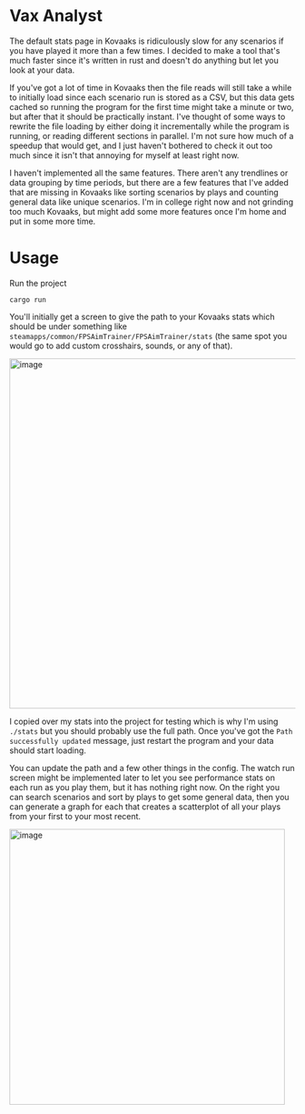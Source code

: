 # Vax Analyst

The default stats page in Kovaaks is ridiculously slow for any scenarios if you have played it more than a few times. I decided to make a tool that's much faster since it's written in rust and doesn't do anything but let you look at your data.

If you've got a lot of time in Kovaaks then the file reads will still take a while to initially load since each scenario run is stored as a CSV, but this data gets cached so running the program for the first time might take a minute or two, but after that it should be practically instant. I've thought of some ways to rewrite the file loading by either doing it incrementally while the program is running, or reading different sections in parallel. I'm not sure how much of a speedup that would get, and I just haven't bothered to check it out too much since it isn't that annoying for myself at least right now.

I haven't implemented all the same features. There aren't any trendlines or data grouping by time periods, but there are a few features that I've added that are missing in Kovaaks like sorting scenarios by plays and counting general data like unique scenarios. I'm in college right now and not grinding too much Kovaaks, but might add some more features once I'm home and put in some more time.

# Usage

Run the project

`cargo run`

You'll initially get a screen to give the path to your Kovaaks stats which should be under something like `steamapps/common/FPSAimTrainer/FPSAimTrainer/stats` (the same spot you would go to add custom crosshairs, sounds, or any of that).

<img width="616" alt="image" src="https://github.com/user-attachments/assets/0bf9021c-deee-4388-8fab-4f516c9dedbe">

I copied over my stats into the project for testing which is why I'm using `./stats` but you should probably use the full path. Once you've got the `Path successfully updated` message, just restart the program and your data should start loading.

You can update the path and a few other things in the config. The watch run screen might be implemented later to let you see performance stats on each run as you play them, but it has nothing right now. On the right you can search scenarios and sort by plays to get some general data, then you can generate a graph for each that creates a scatterplot of all your plays from your first to your most recent.

<img width="485" alt="image" src="https://github.com/user-attachments/assets/96319994-ef80-42f1-9def-10ddaf780ab2">
